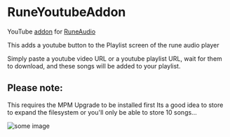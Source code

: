 # RuneYoutubeAddon
YouTube [addon](https://github.com/rern/RuneAudio_Addons) for [RuneAudio](https://runeaudio.com/)

This adds a youtube button to the Playlist screen of the rune audio player

Simply paste a youtube video URL or a youtube playlist URL, wait for them to download, and these songs will be added to your playlist.


## Please note:
This requires the MPM Upgrade to be installed first
Its a good idea to store to expand the filesystem or you'll only be able to store 10 songs...

![some image](http://i.imgur.com/ZMBU3ft.png "Youtube addon")
